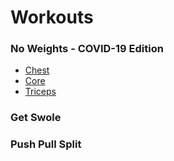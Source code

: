 # Workouts

### No Weights - COVID-19 Edition
* [Chest](workouts/no_weight/CHEST.md)
* [Core](workouts/no_weight/CORE.md)
* [Triceps](workouts/no_weight/TRICEPS.md)

### Get Swole

### Push Pull Split
